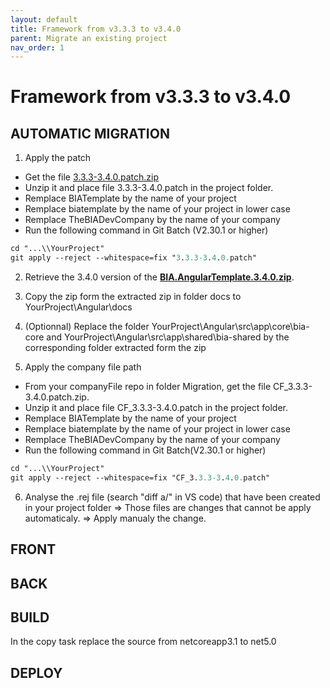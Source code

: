 ```yaml
---
layout: default
title: Framework from v3.3.3 to v3.4.0
parent: Migrate an existing project
nav_order: 1
---
```

# Framework from v3.3.3 to v3.4.0

## AUTOMATIC MIGRATION
1. Apply the patch
* Get the file [3.3.3-3.4.0.patch.zip](./Patch/3.3.3-3.4.0.patch.zip)
* Unzip it and place file 3.3.3-3.4.0.patch in the project folder.
* Remplace BIATemplate by the name of your project
* Remplace biatemplate by the name of your project in lower case
* Remplace TheBIADevCompany by the name of your company
* Run the following command in Git Batch (V2.30.1 or higher)
```ps
cd "...\\YourProject"
git apply --reject --whitespace=fix "3.3.3-3.4.0.patch"
```

2. Retrieve the 3.4.0 version of the **[BIA.AngularTemplate.3.4.0.zip](../Templates/V3.4.0/BIA.AngularTemplate.3.4.0.zip)**.

3. Copy the zip form the extracted zip in folder docs to YourProject\Angular\docs

4. (Optionnal) Replace the folder YourProject\Angular\src\app\core\bia-core and YourProject\Angular\src\app\shared\bia-shared by the corresponding folder extracted form the zip

5. Apply the company file path
* From your companyFile repo in folder Migration, get the file CF_3.3.3-3.4.0.patch.zip.
* Unzip it and place file CF_3.3.3-3.4.0.patch in the project folder.
* Remplace BIATemplate by the name of your project
* Remplace biatemplate by the name of your project in lower case
* Remplace TheBIADevCompany by the name of your company
* Run the following command in Git Batch(V2.30.1 or higher)
```ps
cd "...\\YourProject"
git apply --reject --whitespace=fix "CF_3.3.3-3.4.0.patch"
```

6. Analyse the .rej file (search "diff a/" in VS code) that have been created in your project folder
=> Those files are changes that cannot be apply automaticaly.
=> Apply manualy the change.

## FRONT

## BACK

## BUILD

In the copy task replace the source from netcoreapp3.1 to net5.0

## DEPLOY
